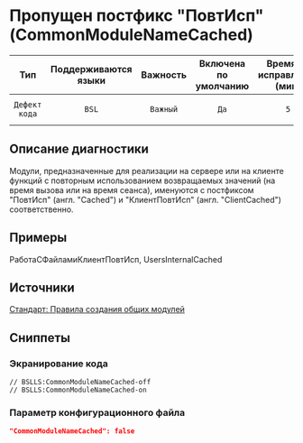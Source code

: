 # Пропущен постфикс "ПовтИсп" (CommonModuleNameCached)

|      Тип      |    Поддерживаются<br>языки    | Важность |    Включена<br>по умолчанию    |    Время на<br>исправление (мин)    |                            Теги                            |
|:-------------:|:-----------------------------:|:--------:|:------------------------------:|:-----------------------------------:|:----------------------------------------------------------:|
| `Дефект кода` |             `BSL`             | `Важный` |              `Да`              |                 `5`                 |       `standard`<br>`badpractice`<br>`unpredictable`       |

<!-- Блоки выше заполняются автоматически, не трогать -->
## Описание диагностики
<!-- Описание диагностики заполняется вручную. Необходимо понятным языком описать смысл и схему работу -->

Модули, предназначенные для реализации на сервере или на клиенте функций с повторным использованием возвращаемых 
значений (на время вызова или на время сеанса), именуются с постфиксом "ПовтИсп" (англ. "Cached") 
и "КлиентПовтИсп" (англ. "ClientCached") соответственно.

## Примеры
<!-- В данном разделе приводятся примеры, на которые диагностика срабатывает, а также можно привести пример, как можно исправить ситуацию -->

РаботаСФайламиКлиентПовтИсп, UsersInternalCached

## Источники
<!-- Необходимо указывать ссылки на все источники, из которых почерпнута информация для создания диагностики -->


[Стандарт: Правила создания общих модулей](https://its.1c.ru/db/v8std#content:469:hdoc:3.2.3)

## Сниппеты

<!-- Блоки ниже заполняются автоматически, не трогать -->
### Экранирование кода

```bsl
// BSLLS:CommonModuleNameCached-off
// BSLLS:CommonModuleNameCached-on
```

### Параметр конфигурационного файла

```json
"CommonModuleNameCached": false
```
